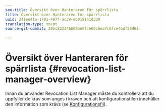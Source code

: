 ```yaml
---
seo-title: Översikt över Hanteraren för spärrlista
title: Översikt över Hanteraren för spärrlista
uuid: 241ee4fa-1781-497f-ac39-eb018141d300
translation-type: tm+mt
source-git-commit: 29bc8323460d9be0fce66cbea7c6fce46df20d61

---
```



# Översikt över Hanteraren för spärrlista {#revocation-list-manager-overview}

Innan du använder Revocation List Manager måste du kontrollera att du uppfyller de krav som anges i kraven och att konfigurationsfilen innehåller den information som krävs (se [Konfigurationsfil](../policy-revocation-list-manager/revocation-config-file-props.md)).
